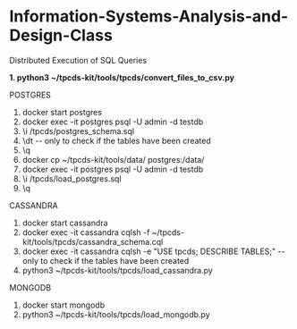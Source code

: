 # Information-Systems-Analysis-and-Design-Class
 Distributed Execution of SQL Queries

**1. python3 ~/tpcds-kit/tools/tpcds/convert_files_to_csv.py**

POSTGRES
1.  docker start postgres
2. docker exec -it postgres psql -U admin -d testdb
3. \i /tpcds/postgres_schema.sql
4. \dt -- only to check if the tables have been created
5. \q
6. docker cp ~/tpcds-kit/tools/data/ postgres:/data/
7. docker exec -it postgres psql -U admin -d testdb
8. \i /tpcds/load_postgres.sql
9. \q

CASSANDRA
1. docker start cassandra
2. docker exec -it cassandra cqlsh -f ~/tpcds-kit/tools/tpcds/cassandra_schema.cql
3. docker exec -it cassandra cqlsh -e "USE tpcds; DESCRIBE TABLES;" -- only to check if the tables have been created
4. python3 ~/tpcds-kit/tools/tpcds/load_cassandra.py

MONGODB
1. docker start mongodb
2. python3 ~/tpcds-kit/tools/tpcds/load_mongodb.py
